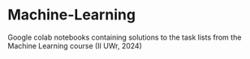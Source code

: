 # Machine-Learning

Google colab notebooks containing solutions to the task lists from the Machine Learning course (II UWr, 2024)
